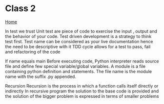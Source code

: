 
# Class 2

[Home](https://daviey52.github.io/reading-notes/)

In test we trust
Unit test are piece of code to exercise the input , output and the behavior of your code.
Test driven development is a strategy to think test first.
Test name can be considered as your live documentation hence the need to be descriptive with it
TDD cycle allows for a test to pass, fail and refactoring of the code

If name equals main
Before executing code, Python interpreter reads source file and define few special variable/global variables.
A module is a file containing python definition and statements. The file name is the module name with the suffix .py appended.

Recursion
Recursion is the process in which a function calls itself directly or indirectly
In recursive program the solution to the base code is provided and the solution of the bigger problem is expressed in terms of smaller problems
